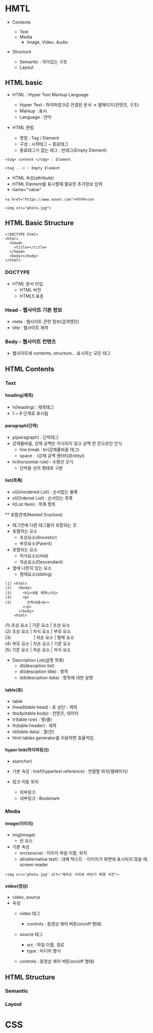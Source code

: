 # HMTL

- Contents

  - Text
  - Media
    - Image, Video, Audio

- Structure
  - Semantic : 의미있는 구조
  - Layout

## HTML basic

- HTML : Hyper Text Markup Language

  - Hyper Text : 하이퍼링크로 연결된 문서 → 웹페이지(컨텐츠, 구조)
  - Markup : 표시
  - Language : 언어

- HTML 문법
  - 명칭 : Tag / Element
  - 구성 : 시작태그 ~ 종료태그
  - 종료태그가 없는 태그 : 빈태그(Empty Element)

```
<tag> content </tag> : Element

<tag ...> : Empty Element
```

- HTML 속성(attribute)
- HTML Element를 표시할때 필요한 추가정보 입력
- name="value"

```
<a href="https://www.naver.com">네이버</a>

<img src="photo.jpg">
```

## HTML Basic Structure

```
<!DOCTYPE html>
<html>
  <head>
    <title></title>
  </head>
  <body></body>
</html>
```

### DOCTYPE

- HTML 문서 타입
  - HTML 버전
  - HTML5 표준

### Head - 웹사이트 기본 정보

- meta : 웹사이트 관련 정보(검색엔진)
- title : 웹사이트 제목

### Body - 웹사이트 컨텐츠

- 웹사이트에 contents, structure... 표시하는 모든 태그

## HTML Contents

### Text

#### heading(제목)

- h(heading) : 제목태그
- 1 ~ 6 단계로 표시됨

#### paragraph(단락)

- p(paragraph) : 단락태그
- 강제줄바꿈, 강제 공백은 이식되지 않고 공백 한 칸으로만 인식
  - line break : br(강제줄바꿈 태그)
  - space : &nbsp;(강제 공백 엔터티(Entity))
- hr(horizontal rule) : 수평선 긋기
  - 단락을 선의 형태로 구분

#### list(목록)

- ul(Unordered List) : 순서없는 몰록
- ol(Ordered List) : 순서있는 목록
- li(List Item) : 목록 항목

\*\* 포함관계(Nested Sructure)

- 태그안에 다른 태그들이 포함되는 것
- 포함하는 요소
  - 조상요소(Ancestor)
  - 부모요소(Parent)
- 포함되는 요소
  - 자식요소(child)
  - 자손요소(Descendant)
- 옆에 나란히 있는 요소
  - 형제요소(sibling)

```
(1) <html>
(2)   <body>
(3)     <h1>내용 제목</h1>
(4)     <p>
(5)       단락내용<br>
        </p>
      </body>
    <html>
```

(1) 조상 요소 | 기준 요소 | 조상 요소   
(2) 조상 요소 | 자식 요소 | 부모 요소   
(3) 　　　　　| 자손 요소 | 형제 요소   
(4) 부모 요소 | 자손 요소 | 기준 요소   
(5) 기준 요소 | 자손 요소 | 자식 요소   

- Description List(설명 목록)
  - dl(desciption list)
  - dt(desciption title) : 항목
  - dd(desciption data) : 항목에 대한 설명

#### table(표)

- table
- thead(table head) : 표 상단 - 제목
- tbody(table body) : 컨텐츠, 데이터
- tr(table row) : 행(줄)
- th(table header) : 제목
- td(table data) : 열(칸)
- html tables generator를 이용하면 효율적임

#### hyper link(하이퍼링크)

- a(anchor)
- 기본 속성 : href(hypertext reference) : 연결할 위치(웹페이지)

- 링크 이동 위치
  - 외부링크
  - 내부링크 : Bookmark

### Media

#### image(이미지)

- img(image)
  - 빈 요소
- 기본 속성
  - src(source) : 이미지 파일 이름, 위치
  - alt(alternative text) : 대체 텍스트 - 이미지가 화면에 표시되지 않을 때, screen reader
```
<img src="photo.jpg" alt="제주도 서귀포 바닷가 배경 사진">
```
#### video(영상)

- video, source
- 속성
  - video 태그
    - controls : 동영상 제어 버튼(on/off 형태)
    
  - source 태그
    - src : 파일 이름, 경로
    - type : 미디어 형식
  - controls : 동영상 제어 버튼(on/off 형태)

## HTML Structure

### Semantic

### Layout

# CSS

